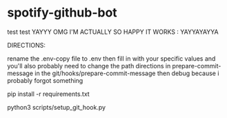 # spotify-github-bot

test
test 
YAYYY OMG I'M ACTUALLY SO HAPPY IT WORKS : YAYYAYAYYA

DIRECTIONS: 

rename the .env-copy file to .env
then fill in with your specific values and you'll also probably need to change the path directions in prepare-commit-message in the git/hooks/prepare-commit-message
then debug because i probably forgot something

pip install -r requirements.txt

python3 scripts/setup_git_hook.py

